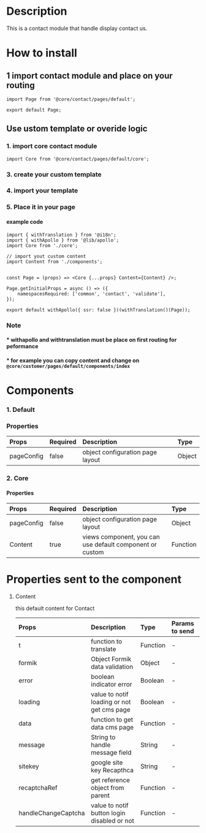 # Description

This is a contact module that handle display contact us.

# How to install
## 1 import contact module and place on your routing

````
import Page from '@core/contact/pages/default';

export default Page;
````

## Use ustom template or overide logic
### 1. import core contact module

````
import Core from '@core/contact/pages/default/core';
````

### 3. create your custom template
### 4. import your template
### 5. Place it in your page
#### example code
````
import { withTranslation } from '@i18n';
import { withApollo } from '@lib/apollo';
import Core from './core';

// import yout custom content
import Content from './components';


const Page = (props) => <Core {...props} Content={Content} />;

Page.getInitialProps = async () => ({
    namespacesRequired: ['common', 'contact', 'validate'],
});

export default withApollo({ ssr: false })(withTranslation()(Page));

````

### Note
#### * withapollo and withtranslation must be place on first routing for peformance
#### * for example you can copy content and change on `@core/customer/pages/default/components/index`

# Components
### 1. Default
### Properties
| Props       | Required | Description | Type |
| :---        | :---     | :---        |:---  |
| pageConfig  |  false   | object configuration page layout      | Object|


### 2. Core
#### Properties
| Props       | Required | Description | Type |
| :---        | :---     | :---        |:---  |
| pageConfig  |  false   | object configuration page layout      | Object|
| Content      |  true    | views component, you can use default component or custom | Function |


# Properties sent to the component

1. Content

    this default content for Contact

    | Props       | Description | Type | Params to send |
    | :---        | :---        |:---  | :---  |
    | t           | function to translate      | Function | - | 
    | formik      | Object Formik data validation      | Object | - |
    | error       | boolean  indicator error | Boolean | - |
    | loading     | value to notif loading or not get cms page| Boolean | - |
    | data        | function to get data cms page | Function | - |
    | message     | String to handle message field | String | - |
    | sitekey     | google site key Recapthca | String | - |
    | recaptchaRef | get reference object from parent | Function | - |
    |handleChangeCaptcha | value to notif button login disabled or not | Function | - |